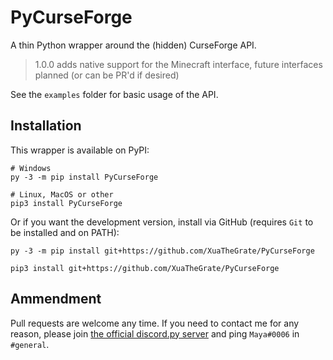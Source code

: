 # PyCurseForge

A thin Python wrapper around the (hidden) CurseForge API.

> 1.0.0 adds native support for the Minecraft interface, future interfaces planned (or can be PR'd if desired)

See the ``examples`` folder for basic usage of the API.

## Installation
This wrapper is available on PyPI:
```
# Windows
py -3 -m pip install PyCurseForge

# Linux, MacOS or other
pip3 install PyCurseForge
```
Or if you want the development version, install via GitHub (requires ``Git`` to be installed and on PATH):
```
py -3 -m pip install git+https://github.com/XuaTheGrate/PyCurseForge

pip3 install git+https://github.com/XuaTheGrate/PyCurseForge
```

## Ammendment
Pull requests are welcome any time.
If you need to contact me for any reason, please join [the official discord.py server](https://discord.gg/dpy/) and ping ``Maya#0006`` in ``#general``.

